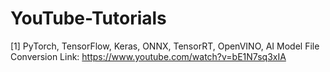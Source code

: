 # YouTube-Tutorials

[1] PyTorch, TensorFlow, Keras, ONNX, TensorRT, OpenVINO, AI Model File Conversion
Link: https://www.youtube.com/watch?v=bE1N7sq3xIA
